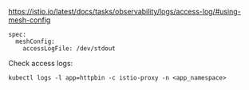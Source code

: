 
https://istio.io/latest/docs/tasks/observability/logs/access-log/#using-mesh-config

```
spec:
  meshConfig:
    accessLogFile: /dev/stdout
```

Check access logs:

`kubectl logs -l app=httpbin -c istio-proxy -n <app_namespace>`